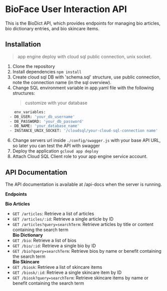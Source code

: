 # BioFace User Interaction API

This is the BioDict API, which provides endpoints for managing bio articles, bio dictionary entries, and bio skincare items.

## Installation
>app engine deploy with cloud sql public connection, unix socket.
1. Clone the repository
2. Install dependencies `npm install`
3. Create cloud sql DB with 'schema.sql' structure, use public connection, note the connection name (in the sql overview).
5. Change SQL environment variable in app.yaml file with the following structures:
   >customize with your database
```sh
    env_variables:
  - DB_USER: 'your_db_username'
  - DB_PASSWORD: 'your_db_password'
  - DB_NAME: 'your_database_name'
  - INSTANCE_UNIX_SOCKET: '/cloudsql/your-cloud-sql-connection name'
```
6. Change servers url inside `./config/swagger.js` with your base API URL, so later you can test the API with swagger 
7. Deploy the application `gcloud app deploy`
8. Attach Cloud SQL Client role to your app engine service account.


## API Documentation
The API documentation is available at /api-docs when the server is running.

**Endpoints**

**Bio Articles**  
- `GET /articles`: Retrieve a list of articles  
- `GET /articles/:id`: Retrieve a single article by ID  
- `GET /articles?query=searchTerm`: Retrieve articles by title or content containing the search term  
**Bio Dictionary**  
- `GET /bio`: Retrieve a list of bios  
- `GET /bio/:id`: Retrieve a single bio by ID  
- `GET /bio?query=searchTerm`: Retrieve bios by name or benefit containing the search term  
**Bio Skincare**  
- `GET /biosk`: Retrieve a list of skincare items  
- `GET /biosk/:id`: Retrieve a single skincare item by ID  
- `GET /biosk?query=searchTerm`: Retrieve skincare items by name or benefit containing the search term  
   
